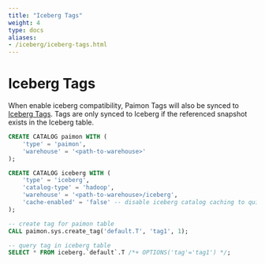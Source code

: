 ```yaml
---
title: "Iceberg Tags"
weight: 4
type: docs
aliases:
- /iceberg/iceberg-tags.html
---
```

<!--
Licensed to the Apache Software Foundation (ASF) under one
or more contributor license agreements.  See the NOTICE file
distributed with this work for additional information
regarding copyright ownership.  The ASF licenses this file
to you under the Apache License, Version 2.0 (the
"License"); you may not use this file except in compliance
with the License.  You may obtain a copy of the License at

  http://www.apache.org/licenses/LICENSE-2.0

Unless required by applicable law or agreed to in writing,
software distributed under the License is distributed on an
"AS IS" BASIS, WITHOUT WARRANTIES OR CONDITIONS OF ANY
KIND, either express or implied.  See the License for the
specific language governing permissions and limitations
under the License.
-->

# Iceberg Tags

When enable iceberg compatibility, Paimon Tags will also be synced to [Iceberg Tags](https://iceberg.apache.org/docs/nightly/branching/#historical-tags).
Tags are only synced to Iceberg if the referenced snapshot exists in the Iceberg table.

```sql
CREATE CATALOG paimon WITH (
    'type' = 'paimon',
    'warehouse' = '<path-to-warehouse>'
);

CREATE CATALOG iceberg WITH (
    'type' = 'iceberg',
    'catalog-type' = 'hadoop',
    'warehouse' = '<path-to-warehouse>/iceberg',
    'cache-enabled' = 'false' -- disable iceberg catalog caching to quickly see the result
);

-- create tag for paimon table
CALL paimon.sys.create_tag('default.T', 'tag1', 1);

-- query tag in iceberg table
SELECT * FROM iceberg.`default`.T /*+ OPTIONS('tag'='tag1') */;
```
